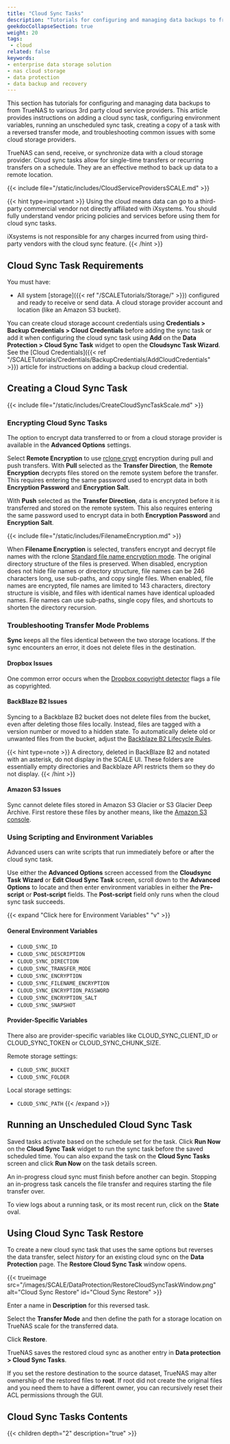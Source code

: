 ```yaml
---
title: "Cloud Sync Tasks"
description: "Tutorials for configuring and managing data backups to from TrueNAS to various 3rd party Cloud Service Providers."
geekdocCollapseSection: true
weight: 20
tags:
 - cloud
related: false
keywords:
- enterprise data storage solution
- nas cloud storage
- data protection
- data backup and recovery
---
```


This section has tutorials for configuring and managing data backups to from TrueNAS to various 3rd party cloud service providers.
This article provides instructions on adding a cloud sync task, configuring environment variables, running an unscheduled sync task, creating a copy of a task with a reversed transfer mode, and troubleshooting common issues with some cloud storage providers.

TrueNAS can send, receive, or synchronize data with a cloud storage provider.
Cloud sync tasks allow for single-time transfers or recurring transfers on a schedule. They are an effective method to back up data to a remote location.

{{< include file="/static/includes/CloudServiceProvidersSCALE.md" >}}

{{< hint type=important >}}
Using the cloud means data can go to a third-party commercial vendor not directly affiliated with iXsystems.
You should fully understand vendor pricing policies and services before using them for cloud sync tasks.

iXsystems is not responsible for any charges incurred from using third-party vendors with the cloud sync feature.
{{< /hint >}}

## Cloud Sync Task Requirements
You must have:
* All system [storage]({{< ref "/SCALETutorials/Storage/" >}}) configured and ready to receive or send data.
A cloud storage provider account and location (like an Amazon S3 bucket).

You can create cloud storage account credentials using **Credentials > Backup Credentials > Cloud Credentials** before adding the sync task or add it when configuring the cloud sync task using **Add** on the **Data Protection > Cloud Sync Task** widget to open the **Cloudsync Task Wizard**.
See the [Cloud Credentials]({{< ref "/SCALETutorials/Credentials/BackupCredentials/AddCloudCredentials" >}}) article for instructions on adding a backup cloud credential.

## Creating a Cloud Sync Task

{{< include file="/static/includes/CreateCloudSyncTaskScale.md" >}}

### Encrypting Cloud Sync Tasks
The option to encrypt data transferred to or from a cloud storage provider is available in the **Advanced Options** settings.

Select **Remote Encryption** to use [rclone crypt](https://rclone.org/crypt/) encryption during pull and push transfers.
With **Pull** selected as the **Transfer Direction**, the **Remote Encryption** decrypts files stored on the remote system before the transfer.
This requires entering the same password used to encrypt data in both **Encryption Password** and **Encryption Salt**.

With **Push** selected as the **Transfer Direction**, data is encrypted before it is transferred and stored on the remote system.
This also requires entering the same password used to encrypt data in both **Encryption Password** and **Encryption Salt**.

{{< include file="/static/includes/FilenameEncryption.md" >}}

When **Filename Encryption** is selected, transfers encrypt and decrypt file names with the rclone [Standard file name encryption mode](https://rclone.org/crypt//#file-name-encryption-modes).
The original directory structure of the files is preserved.
When disabled, encryption does not hide file names or directory structure, file names can be 246 characters long, use sub-paths, and copy single files.
When enabled, file names are encrypted, file names are limited to 143 characters, directory structure is visible, and files with identical names have identical uploaded names.
File names can use sub-paths, single copy files, and shortcuts to shorten the directory recursion.

### Troubleshooting Transfer Mode Problems
**Sync** keeps all the files identical between the two storage locations.
If the sync encounters an error, it does not delete files in the destination.

#### Dropbox Issues
One common error occurs when the [Dropbox copyright detector](https://techcrunch.com/2014/03/30/how-dropbox-knows-when-youre-sharing-copyrighted-stuff-without-actually-looking-at-your-stuff/) flags a file as copyrighted.

#### BackBlaze B2 Issues
Syncing to a Backblaze B2 bucket does not delete files from the bucket, even after deleting those files locally.
Instead, files are tagged with a version number or moved to a hidden state.
To automatically delete old or unwanted files from the bucket, adjust the [Backblaze B2 Lifecycle Rules](https://www.backblaze.com/blog/backblaze-b2-lifecycle-rules/).

{{< hint type=note >}}
A directory, deleted in BackBlaze B2 and notated with an asterisk, do not display in the SCALE UI.
These folders are essentially empty directories and Backblaze API restricts them so they do not display.
{{< /hint >}}
#### Amazon S3 Issues
Sync cannot delete files stored in Amazon S3 Glacier or S3 Glacier Deep Archive.
First restore these files by another means, like the [Amazon S3 console](https://docs.aws.amazon.com/AmazonS3/latest/user-guide/restore-archived-objects.html).

### Using Scripting and Environment Variables
Advanced users can write scripts that run immediately before or after the cloud sync task.

Use either the **Advanced Options** screen accessed from the **Cloudsync Task Wizard** or **Edit Cloud Sync Task** screen, scroll down to the **Advanced Options** to locate and then enter environment variables in either the **Pre-script** or **Post-script** fields.
The **Post-script** field only runs when the cloud sync task succeeds.

{{< expand "Click here for Environment Variables" "v" >}}
#### General Environment Variables

* `CLOUD_SYNC_ID`
* `CLOUD_SYNC_DESCRIPTION`
* `CLOUD_SYNC_DIRECTION`
* `CLOUD_SYNC_TRANSFER_MODE`
* `CLOUD_SYNC_ENCRYPTION`
* `CLOUD_SYNC_FILENAME_ENCRYPTION`
* `CLOUD_SYNC_ENCRYPTION_PASSWORD`
* `CLOUD_SYNC_ENCRYPTION_SALT`
* `CLOUD_SYNC_SNAPSHOT`

#### Provider-Specific Variables
There also are provider-specific variables like CLOUD_SYNC_CLIENT_ID or CLOUD_SYNC_TOKEN or CLOUD_SYNC_CHUNK_SIZE.

Remote storage settings:
* `CLOUD_SYNC_BUCKET`
* `CLOUD_SYNC_FOLDER`

Local storage settings:
* `CLOUD_SYNC_PATH`
{{< /expand >}}

## Running an Unscheduled Cloud Sync Task
Saved tasks activate based on the schedule set for the task.
Click **Run Now** on the **Cloud Sync Task** widget to run the sync task before the saved scheduled time. 
You can also expand the task on the **Cloud Sync Tasks** screen and click **Run Now** on the task details screen.

An in-progress cloud sync must finish before another can begin.
Stopping an in-progress task cancels the file transfer and requires starting the file transfer over.

To view logs about a running task, or its most recent run, click on the **State** oval.

## Using Cloud Sync Task Restore
To create a new cloud sync task that uses the same options but reverses the data transfer, select <i class="material-icons" aria-hidden="true" title="Restore">history</i> for an existing cloud sync on the **Data Protection** page.
The **Restore Cloud Sync Task** window opens.

{{< trueimage src="/images/SCALE/DataProtection/RestoreCloudSyncTaskWindow.png" alt="Cloud Sync Restore" id="Cloud Sync Restore" >}}

Enter a name in **Description** for this reversed task.

Select the **Transfer Mode** and then define the path for a storage location on TrueNAS scale for the transferred data.

Click **Restore**.

TrueNAS saves the restored cloud sync as another entry in **Data protection > Cloud Sync Tasks**.

If you set the restore destination to the source dataset, TrueNAS may alter ownership of the restored files to **root**.
If root did not create the original files and you need them to have a different owner, you can recursively reset their ACL permissions through the GUI.

<div class="noprint">

## Cloud Sync Tasks Contents

{{< children depth="2" description="true" >}}

</div>
